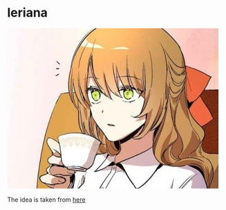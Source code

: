 # leriana

![header](https://github.com/AnatoliyGlushnev/AnatoliyGlushnev.githhub.io/blob/main/img/card.jpg)



The idea is taken from [here](https://github.com/duiqt/herta_kuru)
